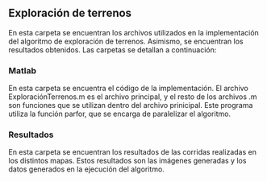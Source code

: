 ## Exploración de terrenos
En esta carpeta se encuentran los archivos utilizados en la implementación del algoritmo de exploración de terrenos. Asimismo, se encuentran los resultados obtenidos. Las carpetas se detallan a continuación:

### Matlab
En esta carpeta se encuentra el código de la implementación. El archivo ExploraciónTerrenos.m es el archivo principal, y el resto de los archivos .m son funciones que se utilizan dentro del archivo prinicipal. Este programa utiliza la función parfor, que se encarga de paralelizar el algoritmo. 

### Resultados
En esta carpeta se encuentran los resultados de las corridas realizadas en los distintos mapas. Estos resultados son las imágenes generadas y los datos generados en la ejecución del algoritmo. 
